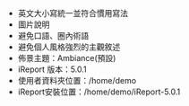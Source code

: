   * 英文大小寫統一並符合慣用寫法
  * 圖片說明
  * 避免口語、圈內術語
  * 避免個人風格強烈的主觀敘述
  * 佈景主題：Ambiance(預設)
  * iReport 版本：5.0.1
  * 使用者資料夾位置：/home/demo
  * iReport安裝位置：/home/demo/iReport-5.0.1
